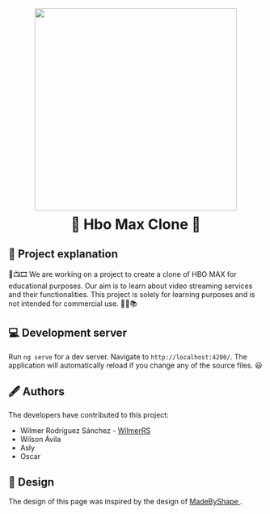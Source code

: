 <div align="center">
  <img width="400" height="" src='https://i.ibb.co/G23XcqS/logo.png' title='' />
</div>

<h1 style="margin-top:10px;" align="center"> 🚀
  <strong> Hbo Max Clone </strong> 🔭
</h1>

## 🐧 Project explanation

🎥📺🎞️ We are working on a project to create a clone of HBO MAX for educational purposes. Our aim is to learn about video streaming services and their functionalities. This project is solely for learning purposes and is not intended for commercial use. 🧑‍💻📚

## 💻 Development server

Run `ng serve` for a dev server. Navigate to `http://localhost:4200/`. The application will automatically reload if you change any of the source files. 😃

## 🖋️ Authors

The developers have contributed to this project:

- Wilmer Rodríguez Sánchez - <a href="https://github.com/WilmerRS"> WilmerRS </a>
- Wilson Ávila
- Asly
- Oscar

## 🗼 Design

The design of this page was inspired by the design of <a href="https://play.hbomax.com/"> MadeByShape </a>.
